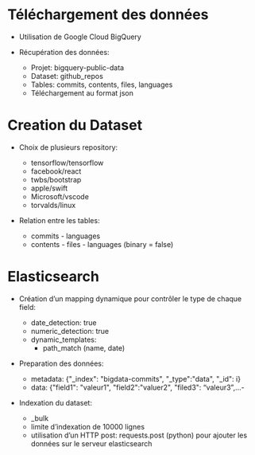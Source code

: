 # Téléchargement des données

- Utilisation de Google Cloud BigQuery

- Récupération des données: 
    * Projet: bigquery-public-data
    * Dataset: github_repos
    * Tables: commits, contents, files, languages
    * Téléchargement au format json

# Creation du Dataset

- Choix de plusieurs repository:
    * tensorflow/tensorflow
    * facebook/react
    * twbs/bootstrap
    * apple/swift
    * Microsoft/vscode
    * torvalds/linux
    
- Relation entre les tables:
    * commits - languages
    * contents - files - languages (binary = false)

# Elasticsearch

- Création d’un mapping dynamique pour contrôler le type de chaque field:
    * date_detection: true
    * numeric_detection: true
    * dynamic_templates: 
        * path_match (name, date)
- Preparation des données:
    * metadata: 
    {"_index": "bigdata-commits", "_type":"data", "_id": i}
    * data: 
	 {"field1": "valeur1", "field2":"valuer2", "filed3": “valeur3”,…-     

- Indexation du dataset:
     * _bulk
     * limite d’indexation de 10000 lignes
     + utilisation d’un HTTP post: requests.post (python) pour ajouter les données sur le serveur elasticsearch
